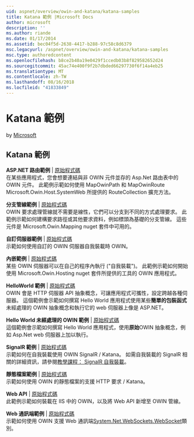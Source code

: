 ```yaml
---
uid: aspnet/overview/owin-and-katana/katana-samples
title: Katana 範例 |Microsoft Docs
author: microsoft
description: ''
ms.author: riande
ms.date: 01/17/2014
ms.assetid: bec04f5d-2638-4417-b288-97c58c8d6379
msc.legacyurl: /aspnet/overview/owin-and-katana/katana-samples
msc.type: authoredcontent
ms.openlocfilehash: b8ce2b40a19e0429f1ccedb03b8f829582652d24
ms.sourcegitcommit: 45ac74e400f9f2b7dbded66297730f6f14a4eb25
ms.translationtype: MT
ms.contentlocale: zh-TW
ms.lasthandoff: 08/16/2018
ms.locfileid: "41833849"
---
```

<a name="katana-samples"></a>Katana 範例
====================
by [Microsoft](https://github.com/microsoft)

## <a name="katana-samples"></a>Katana 範例

**ASP.NET 路由範例** | [原始程式碼](https://github.com/aspnet/samples/tree/master/samples/aspnet/Katana/AspNetRoutes)  
在某些應用程式，您會想要連結與非 OWIN 元件並存的 Asp.Net 路由表中的 OWIN 元件。 此範例示範如何使用 MapOwinPath 和 MapOwinRoute Microsoft.Owin.Host.SystemWeb 所提供的 RouteCollection 擴充方法。

**分支管線範例** | [原始程式碼](https://github.com/aspnet/samples/tree/master/samples/aspnet/Katana/BranchingPipelines)  
OWIN 要求處理管線就不需要是線性，它們可以分支到不同的方式處理要求。 此範例示範如何建構要求路徑或其他要求資料，例如標頭為基礎的分支管線。 這些元件是 Microsoft.Owin.Mapping nuget 套件中可用的。

**自訂伺服器範例** | [原始程式碼](https://github.com/aspnet/samples/tree/master/samples/aspnet/Katana/CustomServer)   
示範如何使用自訂的 OWIN 伺服器自我裝載時 OWIN。

**內嵌範例** | [原始程式碼](https://github.com/aspnet/samples/tree/master/samples/aspnet/Katana/Embedded)  
某些 OWIN 伺服器可以在自己的程序內執行 (&quot;自我裝載&quot;)。 此範例示範如何開始使用 Microsoft.Owin.Hosting nuget 套件所提供的工具的 OWIN 應用程式。

**HelloWorld 範例** | [原始程式碼](https://github.com/aspnet/samples/tree/master/samples/aspnet/Katana/HelloWorld)  
OWIN 會是 HTTP 伺服器 API 抽象概念，可讓應用程式可攜性，設定跨越各種伺服器。 這個範例會示範如何撰寫 Hello World 應用程式使用某些**簡單的包裝函式**未經處理的 OWIN 抽象概念和執行它的 web 伺服器上像是 ASP.NET。

**Hello World 未經處理的 OWIN 範例** | [原始程式碼](https://github.com/aspnet/samples/tree/master/samples/aspnet/Katana/HelloWorldRawOwin)  
這個範例會示範如何撰寫 Hello World 應用程式，使用**原始**OWIN 抽象概念，例如 Asp.Net web 伺服器上加以執行。

**SignalR 範例** | [原始程式碼](https://github.com/aspnet/samples/tree/master/samples/aspnet/Katana/SignalR)  
示範如何在自我裝載使用 OWIN SignalR / Katana。 如需自我裝載的 SignalR 相關的詳細資訊，請參閱[教學課程： SignalR 自我裝載](../../../signalr/overview/deployment/tutorial-signalr-self-host.md)。

**靜態檔案範例** | [原始程式碼](https://github.com/aspnet/samples/tree/master/samples/aspnet/Katana/StaticFilesSample)   
示範如何使用 OWIN 的靜態檔案的支援 HTTP 要求 / Katana。

**Web API** | [原始程式碼](https://github.com/aspnet/samples/tree/master/samples/aspnet/Katana/WebApi)   
此範例示範如何裝載在 IIS 中的 OWIN，以及將 Web API 新增至 OWIN 管線。

**Web 通訊端範例** | [原始程式碼](https://github.com/aspnet/samples/tree/master/samples/aspnet/Katana/WebSocketSample)   
示範如何使用 OWIN 支援 Web 通訊端[System.Net.WebSockets.WebSocket](https://msdn.microsoft.com/library/system.net.websockets.websocket(v=vs.110).aspx)類別。
